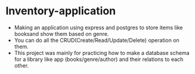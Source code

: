 # Inventory-application

- Making an application using express and postgres to store items like booksand show them based on genre.
-  You can do all the CRUD(Create/Read/Update/Delete) operation on them.
 - This project was mainly for practicing how to make a database schema for a library like app (books/genre/author) and their relations to each other.
